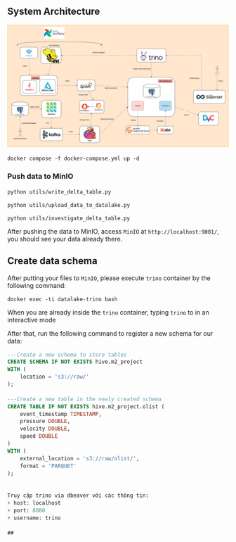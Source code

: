 ## System Architecture
![](images/Architecture.svg)

```shell
docker compose -f docker-compose.yml up -d
```

### Push data to MinIO
```shell
python utils/write_delta_table.py
```

```shell
python utils/upload_data_to_datalake.py
```

```shell
python utils/investigate_delta_table.py
```

After pushing the data to MinIO, access `MinIO` at 
`http://localhost:9001/`, you should see your data already there.

## Create data schema
After putting your files to `MinIO`, please execute `trino` container by the following command:
```shell
docker exec -ti datalake-trino bash
```

When you are already inside the `trino` container, typing `trino` to in an interactive mode

After that, run the following command to register a new schema for our data:

```sql
---Create a new schema to store tables
CREATE SCHEMA IF NOT EXISTS hive.m2_project
WITH (
    location = 's3://raw/'
);

---Create a new table in the newly created schema
CREATE TABLE IF NOT EXISTS hive.m2_project.olist (
    event_timestamp TIMESTAMP,
    pressure DOUBLE,
    velocity DOUBLE,
    speed DOUBLE
)
WITH (
    external_location = 's3://raw/olist/',
    format = 'PARQUET'
);


Truy cập trino via dbeaver với các thông tin:
+ host: localhost
+ port: 8080
+ username: trino

##
